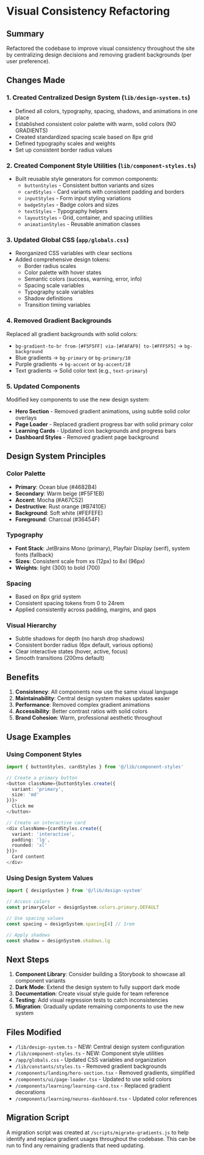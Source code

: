 # Visual Consistency Refactoring

## Summary
Refactored the codebase to improve visual consistency throughout the site by centralizing design decisions and removing gradient backgrounds (per user preference).

## Changes Made

### 1. **Created Centralized Design System** (`lib/design-system.ts`)
- Defined all colors, typography, spacing, shadows, and animations in one place
- Established consistent color palette with warm, solid colors (NO GRADIENTS)
- Created standardized spacing scale based on 8px grid
- Defined typography scales and weights
- Set up consistent border radius values

### 2. **Created Component Style Utilities** (`lib/component-styles.ts`)
- Built reusable style generators for common components:
  - `buttonStyles` - Consistent button variants and sizes
  - `cardStyles` - Card variants with consistent padding and borders
  - `inputStyles` - Form input styling variations
  - `badgeStyles` - Badge colors and sizes
  - `textStyles` - Typography helpers
  - `layoutStyles` - Grid, container, and spacing utilities
  - `animationStyles` - Reusable animation classes

### 3. **Updated Global CSS** (`app/globals.css`)
- Reorganized CSS variables with clear sections
- Added comprehensive design tokens:
  - Border radius scales
  - Color palette with hover states
  - Semantic colors (success, warning, error, info)
  - Spacing scale variables
  - Typography scale variables
  - Shadow definitions
  - Transition timing variables

### 4. **Removed Gradient Backgrounds**
Replaced all gradient backgrounds with solid colors:
- `bg-gradient-to-br from-[#F5F5FF] via-[#FAFAF9] to-[#FFF5F5]` → `bg-background`
- Blue gradients → `bg-primary` or `bg-primary/10`
- Purple gradients → `bg-accent` or `bg-accent/10`
- Text gradients → Solid color text (e.g., `text-primary`)

### 5. **Updated Components**
Modified key components to use the new design system:
- **Hero Section** - Removed gradient animations, using subtle solid color overlays
- **Page Loader** - Replaced gradient progress bar with solid primary color
- **Learning Cards** - Updated icon backgrounds and progress bars
- **Dashboard Styles** - Removed gradient page background

## Design System Principles

### Color Palette
- **Primary**: Ocean blue (#4682B4)
- **Secondary**: Warm beige (#F5F1EB)
- **Accent**: Mocha (#A67C52)
- **Destructive**: Rust orange (#B7410E)
- **Background**: Soft white (#FEFEFE)
- **Foreground**: Charcoal (#36454F)

### Typography
- **Font Stack**: JetBrains Mono (primary), Playfair Display (serif), system fonts (fallback)
- **Sizes**: Consistent scale from xs (12px) to 8xl (96px)
- **Weights**: light (300) to bold (700)

### Spacing
- Based on 8px grid system
- Consistent spacing tokens from 0 to 24rem
- Applied consistently across padding, margins, and gaps

### Visual Hierarchy
- Subtle shadows for depth (no harsh drop shadows)
- Consistent border radius (6px default, various options)
- Clear interactive states (hover, active, focus)
- Smooth transitions (200ms default)

## Benefits

1. **Consistency**: All components now use the same visual language
2. **Maintainability**: Central design system makes updates easier
3. **Performance**: Removed complex gradient animations
4. **Accessibility**: Better contrast ratios with solid colors
5. **Brand Cohesion**: Warm, professional aesthetic throughout

## Usage Examples

### Using Component Styles
```typescript
import { buttonStyles, cardStyles } from '@/lib/component-styles'

// Create a primary button
<button className={buttonStyles.create({ 
  variant: 'primary', 
  size: 'md' 
})}>
  Click me
</button>

// Create an interactive card
<div className={cardStyles.create({ 
  variant: 'interactive',
  padding: 'lg',
  rounded: 'xl'
})}>
  Card content
</div>
```

### Using Design System Values
```typescript
import { designSystem } from '@/lib/design-system'

// Access colors
const primaryColor = designSystem.colors.primary.DEFAULT

// Use spacing values
const spacing = designSystem.spacing[4] // 1rem

// Apply shadows
const shadow = designSystem.shadows.lg
```

## Next Steps

1. **Component Library**: Consider building a Storybook to showcase all component variants
2. **Dark Mode**: Extend the design system to fully support dark mode
3. **Documentation**: Create visual style guide for team reference
4. **Testing**: Add visual regression tests to catch inconsistencies
5. **Migration**: Gradually update remaining components to use the new system

## Files Modified

- `/lib/design-system.ts` - NEW: Central design system configuration
- `/lib/component-styles.ts` - NEW: Component style utilities
- `/app/globals.css` - Updated CSS variables and organization
- `/lib/constants/styles.ts` - Removed gradient backgrounds
- `/components/landing/hero-section.tsx` - Removed gradients, simplified
- `/components/ui/page-loader.tsx` - Updated to use solid colors
- `/components/learning/learning-card.tsx` - Replaced gradient decorations
- `/components/learning/neuros-dashboard.tsx` - Updated color references

## Migration Script

A migration script was created at `/scripts/migrate-gradients.js` to help identify and replace gradient usages throughout the codebase. This can be run to find any remaining gradients that need updating.